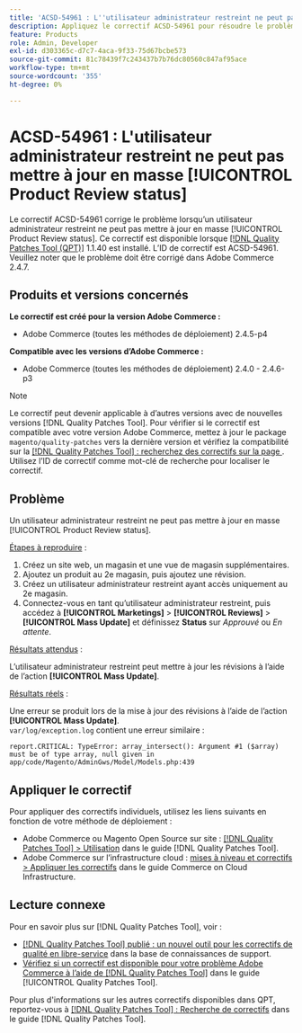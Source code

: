 ```yaml
---
title: 'ACSD-54961 : L''utilisateur administrateur restreint ne peut pas mettre à jour en masse [!UICONTROL Product Review status]'
description: Appliquez le correctif ACSD-54961 pour résoudre le problème Adobe Commerce en raison duquel un utilisateur administrateur restreint ne peut pas mettre à jour en masse l’état de révision du produit.
feature: Products
role: Admin, Developer
exl-id: d303365c-d7c7-4aca-9f33-75d67bcbe573
source-git-commit: 81c78439f7c243437b7b76dc80560c847af95ace
workflow-type: tm+mt
source-wordcount: '355'
ht-degree: 0%

---
```


# ACSD-54961 : L&#39;utilisateur administrateur restreint ne peut pas mettre à jour en masse [!UICONTROL Product Review status]

Le correctif ACSD-54961 corrige le problème lorsqu’un utilisateur administrateur restreint ne peut pas mettre à jour en masse [!UICONTROL Product Review status]. Ce correctif est disponible lorsque [[!DNL Quality Patches Tool (QPT)]](https://experienceleague.adobe.com/en/docs/commerce-knowledge-base/kb/announcements/commerce-announcements/magento-quality-patches-released-new-tool-to-self-serve-quality-patches) 1.1.40 est installé. L’ID de correctif est ACSD-54961. Veuillez noter que le problème doit être corrigé dans Adobe Commerce 2.4.7.

## Produits et versions concernés

**Le correctif est créé pour la version Adobe Commerce :**

* Adobe Commerce (toutes les méthodes de déploiement) 2.4.5-p4

**Compatible avec les versions d’Adobe Commerce :**

* Adobe Commerce (toutes les méthodes de déploiement) 2.4.0 - 2.4.6-p3

>[!NOTE]
>
>Le correctif peut devenir applicable à d’autres versions avec de nouvelles versions [!DNL Quality Patches Tool]. Pour vérifier si le correctif est compatible avec votre version Adobe Commerce, mettez à jour le package `magento/quality-patches` vers la dernière version et vérifiez la compatibilité sur la [[!DNL Quality Patches Tool] : recherchez des correctifs sur la page ](https://experienceleague.adobe.com/tools/commerce-quality-patches/index.html). Utilisez l’ID de correctif comme mot-clé de recherche pour localiser le correctif.

## Problème

Un utilisateur administrateur restreint ne peut pas mettre à jour en masse [!UICONTROL Product Review status].

<u>Étapes à reproduire</u> :

1. Créez un site web, un magasin et une vue de magasin supplémentaires.
1. Ajoutez un produit au 2e magasin, puis ajoutez une révision.
1. Créez un utilisateur administrateur restreint ayant accès uniquement au 2e magasin.
1. Connectez-vous en tant qu’utilisateur administrateur restreint, puis accédez à **[!UICONTROL  Marketings]** > **[!UICONTROL Reviews]** > **[!UICONTROL Mass Update]** et définissez **Status** sur *Approuvé* ou *En attente*.

<u>Résultats attendus</u> :

L’utilisateur administrateur restreint peut mettre à jour les révisions à l’aide de l’action **[!UICONTROL Mass Update]**.

<u>Résultats réels</u> :

Une erreur se produit lors de la mise à jour des révisions à l’aide de l’action **[!UICONTROL Mass Update]**.<br>
`var/log/exception.log` contient une erreur similaire :

```
report.CRITICAL: TypeError: array_intersect(): Argument #1 ($array) must be of type array, null given in app/code/Magento/AdminGws/Model/Models.php:439
```

## Appliquer le correctif

Pour appliquer des correctifs individuels, utilisez les liens suivants en fonction de votre méthode de déploiement :

* Adobe Commerce ou Magento Open Source sur site : [[!DNL Quality Patches Tool] > Utilisation](/help/tools/quality-patches-tool/usage.md) dans le guide [!DNL Quality Patches Tool].
* Adobe Commerce sur l’infrastructure cloud : [mises à niveau et correctifs > Appliquer les correctifs](https://experienceleague.adobe.com/docs/commerce-cloud-service/user-guide/develop/upgrade/apply-patches.html) dans le guide Commerce on Cloud Infrastructure.

## Lecture connexe

Pour en savoir plus sur [!DNL Quality Patches Tool], voir :

* [[!DNL Quality Patches Tool] publié : un nouvel outil pour les correctifs de qualité en libre-service](https://experienceleague.adobe.com/en/docs/commerce-knowledge-base/kb/announcements/commerce-announcements/magento-quality-patches-released-new-tool-to-self-serve-quality-patches) dans la base de connaissances de support.
* [Vérifiez si un correctif est disponible pour votre problème Adobe Commerce à l’aide de  [!DNL Quality Patches Tool]](/help/tools/quality-patches-tool/patches-available-in-qpt/check-patch-for-magento-issue-with-magento-quality-patches.md) dans le guide [!UICONTROL Quality Patches Tool].


Pour plus d&#39;informations sur les autres correctifs disponibles dans QPT, reportez-vous à [[!DNL Quality Patches Tool] : Recherche de correctifs](https://experienceleague.adobe.com/tools/commerce-quality-patches/index.html) dans le guide [!DNL Quality Patches Tool].
